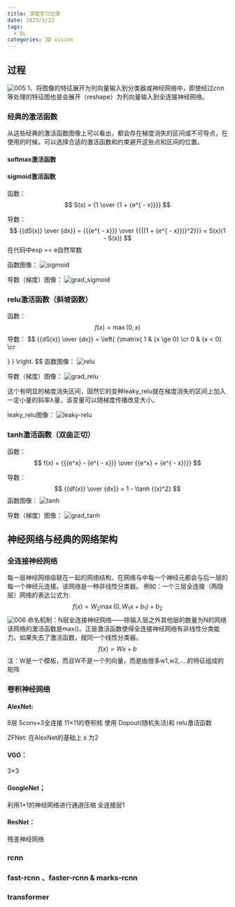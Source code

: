 ```yaml
---
title: 深度学习记录
date: 2023/3/22
tags: 
  - DL
categories: 3D vision
---
```


## 过程
![005](./image/DL/005.png)
1、将图像的特征展开为列向量输入到分类器或神经网络中，即使经过cnn等处理的特征图也是会展开（reshape）为列向量输入到全连接神经网络。

### 经典的激活函数
从这些经典的激活函数图像上可以看出，都会存在梯度消失的区间或不可导点，在使用的时候，可以选择合适的激活函数和约束避开这些点和区间的位置。
#### softmax激活函数

#### sigmoid激活函数
函数：
$$
S(x) = {1 \over {1 + {e^{ - x}}}}
$$

导数：
$$
{{dS(x)} \over {dx}} = {{{e^{ - x}}} \over {{{(1 + {e^{ - x}})}^2}}} = S(x)(1 - S(x))
$$
在代码中exp == e自然常数

  函数图像：
  ![sigmoid](./image/DL/sigmoid.png)

  导数（梯度）图像：
  ![grad_sigmoid](./image/DL/grad_sigmoid.png)

### relu激活函数（斜坡函数）
函数：
$$
f(x) = \max (0,x)
$$
导数：
$$
{{dS(x)} \over {dx}} = \left\{ {\matrix{
   1 & {x \ge 0}  \cr 
   0 & {x < 0}  \cr 

 } } \right.
$$
  函数图像：
  ![relu](./image/DL/relu.png)

  导数（梯度）图像：
  ![grad_relu](./image/DL/grad_relu.png)

这个有明显的梯度消失区间，固然它的变种leaky_relu就在梯度消失的区间上加入一定小量的斜率λ量，该变量可以随梯度传播改变大小。

  leaky_relu图像：
  ![leaky-relu](./image/DL/leaky_relu.png)

### tanh激活函数（双曲正切）
函数：
$$
f(x) = {{{e^x} - {e^{ - x}}} \over {{e^x} + {e^{ - x}}}}
$$

导数：
$$
{{df(x)} \over {dx}} = 1 - \tanh {(x)^2}
$$
  函数图像：
  ![tanh](./image/DL/tanh.png)

  导数（梯度）图像：
  ![grad_tanh](./image/DL/grad_tanh.png)

## 神经网络与经典的网络架构
### 全连接神经网络
每一层神经网络级联在一起的网络结构，在网络与中每一个神经元都会与后一层的每一个神经元连接。该网络是一种非线性分类器。
  例如：一个三层全连接（两隐层）网络的表达公式为:
$$
f(x) = {W_2}\max (0,{W_1}x + {b_1}) + {b_2}
$$
​									![006](./image/DL/006.png)
  命名机制：N层全连接神经网络——除输入层之外其他层的数量为N的网络
  该网络的激活函数是max()。正是激活函数使得全连接神经网络有非线性分类能力。如果失去了激活函数，就同一个线性分类器。
$$
f(x) = Wx + b
$$
注：W是一个模板，而且W不是一个列向量，而是由很多w1,w2,....的特征组成的矩阵


### 卷积神经网络



#### AlexNet:
8层 5conv+3全连接 
11×11的卷积核
使用 Dopout(随机失活)和 relu激活函数

ZFNet:
在AlexNet的基础上 s 为2

#### VGG：
3×3

#### GoogleNet；
利用1×1的神经网络进行通道压缩
全连接层1

#### ResNet：
残差神经网络

### rcnn

### fast-rcnn 、faster-rcnn & marks-rcnn

### transformer


## 